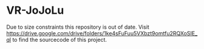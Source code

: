 # VR-JoJoLu
Due to size constraints this repository is out of date. Visit https://drive.google.com/drive/folders/1ke4sFuFuu5VXbzt9omtfu2RQXoSIE_ql to find the sourcecode of this project.
